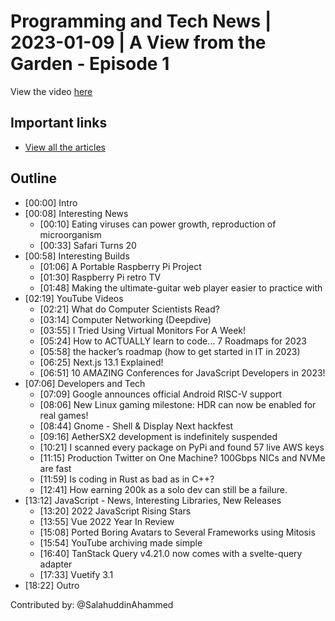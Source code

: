 # Programming and Tech News | 2023-01-09 | A View from the Garden - Episode 1

View the video [here](https://www.youtube.com/watch?v=5g74rFPKkUk)

## Important links

- [View all the articles](https://github.com/CodingGarden/news/blob/main/2023-01-09.md)

## Outline

- [00:00] Intro
- [00:08] Interesting News
  - [00:10] Eating viruses can power growth, reproduction of microorganism
  - [00:33] Safari Turns 20
- [00:58] Interesting Builds
  - [01:06] A Portable Raspberry Pi Project
  - [01:30] Raspberry Pi retro TV
  - [01:48] Making the ultimate-guitar web player easier to practice with
- [02:19] YouTube Videos
  - [02:21] What do Computer Scientists Read?
  - [03:14] Computer Networking (Deepdive)
  - [03:55] I Tried Using Virtual Monitors For A Week!
  - [05:24] How to ACTUALLY learn to code... 7 Roadmaps for 2023
  - [05:58] the hacker’s roadmap (how to get started in IT in 2023)
  - [06:25] Next.js 13.1 Explained!
  - [06:51] 10 AMAZING Conferences for JavaScript Developers in 2023!
- [07:06] Developers and Tech
  - [07:09] Google announces official Android RISC-V support
  - [08:06] New Linux gaming milestone: HDR can now be enabled for real games!
  - [08:44] Gnome - Shell & Display Next hackfest
  - [09:16] AetherSX2 development is indefinitely suspended
  - [10:21] I scanned every package on PyPi and found 57 live AWS keys
  - [11:15] Production Twitter on One Machine? 100Gbps NICs and NVMe are fast
  - [11:59] Is coding in Rust as bad as in C++?
  - [12:41] How earning 200k as a solo dev can still be a failure.
- [13:12] JavaScript - News, Interesting Libraries, New Releases
  - [13:20] 2022 JavaScript Rising Stars
  - [13:55] Vue 2022 Year In Review
  - [15:08] Ported Boring Avatars to Several Frameworks using Mitosis
  - [15:54] YouTube archiving made simple
  - [16:40] TanStack Query v4.21.0 now comes with a svelte-query adapter
  - [17:33] Vuetify 3.1
- [18:22] Outro

Contributed by: @SalahuddinAhammed
